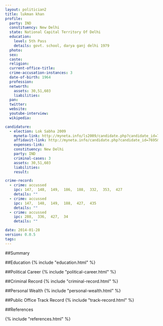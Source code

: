 ```yaml
---
layout: politician2
title: lukman khan
profile: 
  party: IND
  constituency: New Delhi
  state: National Capital Territory Of Delhi
  education: 
    level: 5th Pass
    details: govt. school, darya ganj delhi 1979
  photo: 
  sex: 
  caste: 
  religion: 
  current-office-title: 
  crime-accusation-instances: 3
  date-of-birth: 1964
  profession: 
  networth: 
    assets: 30,51,603
    liabilities: 
  pan: 
  twitter: 
  website: 
  youtube-interview: 
  wikipedia: 

candidature: 
  - election: Lok Sabha 2009
    myneta-link: http://myneta.info/ls2009/candidate.php?candidate_id=7695
    affidavit-link: http://myneta.info/candidate.php?candidate_id=7695&scan=original
    expenses-link: 
    constituency: New Delhi 
    party: IND
    criminal-cases: 3
    assets: 30,51,603
    liabilities: 
    result:  

crime-record: 
  - crime: accussed
    ipc: 147,  148,  149,  186,  188,  332,  353,  427
    details: "" 
  - crime: accussed
    ipc: 147,  148,  149,  188,  427,  435
    details: "" 
  - crime: accussed
    ipc: 288,  336,  427,  34
    details: "" 

date: 2014-01-28
version: 0.0.5
tags: 
---
```

##Summary


##Education
{% include "education.html" %}


##Political Career
{% include "political-career.html" %}


##Criminal Record
{% include "criminal-record.html" %}


##Personal Wealth
{% include "personal-wealth.html" %}


##Public Office Track Record
{% include "track-record.html" %}


##References


{% include "references.html" %}